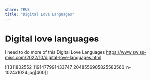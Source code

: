 ```yaml
---
share: TRUE
title: "Digital Love Languages"
---
```

# Digital love languages
I need to do more of this
Digital Love Languages https://www.swiss-miss.com/2022/10/digital-love-languages.html



![[311802552_1191477991433747_2048556905825583560_n-1024x1024.jpg|400]]